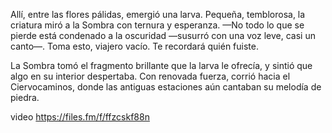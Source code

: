 Allí, entre las flores pálidas, emergió una larva.
Pequeña, temblorosa, la criatura miró a la Sombra con ternura y esperanza.
—No todo lo que se pierde está condenado a la oscuridad —susurró con una voz leve, casi un canto—. Toma esto, viajero vacío. Te recordará quién fuiste.

La Sombra tomó el fragmento brillante que la larva le ofrecía, y sintió que algo en su interior despertaba.
Con renovada fuerza, corrió hacia el Ciervocaminos, donde las antiguas estaciones aún cantaban su melodía de piedra. 

video https://files.fm/f/ffzcskf88n
